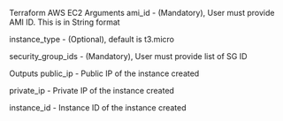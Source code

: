 Terraform AWS EC2
Arguments
ami_id - (Mandatory), User must provide AMI ID. This is in String format

instance_type - (Optional), default is t3.micro

security_group_ids - (Mandatory), User must provide list of SG ID

Outputs
public_ip - Public IP of the instance created

private_ip - Private IP of the instance created

instance_id - Instance ID of the instance created